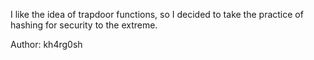 I like the idea of trapdoor functions, so I decided to take the practice of hashing for security to the extreme.

Author: kh4rg0sh
